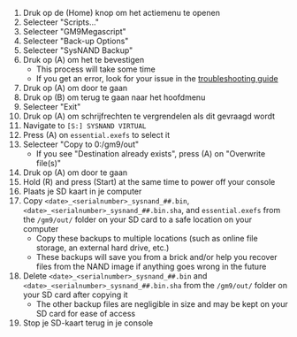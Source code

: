 1. Druk op de (Home) knop om het actiemenu te openen
2. Selecteer "Scripts..."
3. Selecteer "GM9Megascript"
4. Selecteer "Back-up Options"
5. Selecteer "SysNAND Backup"
6. Druk op (A) om het te bevestigen
    - This process will take some time
    - If you get an error, look for your issue in the [troubleshooting guide](troubleshooting-finalizing-setup.html)
7. Druk op (A) om door te gaan
8. Druk op (B) om terug te gaan naar het hoofdmenu
9. Selecteer "Exit"
10. Druk op (A) om schrijfrechten te vergrendelen als dit gevraagd wordt
11. Navigate to `[S:] SYSNAND VIRTUAL`
12. Press (A) on `essential.exefs` to select it
13. Selecteer "Copy to 0:/gm9/out"
    - If you see "Destination already exists", press (A) on "Overwrite file(s)"
14. Druk op (A) om door te gaan
15. Hold (R) and press (Start) at the same time to power off your console
16. Plaats je SD kaart in je computer
17. Copy `<date>_<serialnumber>_sysnand_##.bin`, `<date>_<serialnumber>_sysnand_##.bin.sha`, and `essential.exefs` from the `/gm9/out/` folder on your SD card to a safe location on your computer
    - Copy these backups to multiple locations (such as online file storage, an external hard drive, etc.)
    - These backups will save you from a brick and/or help you recover files from the NAND image if anything goes wrong in the future
18. Delete `<date>_<serialnumber>_sysnand_##.bin` and `<date>_<serialnumber>_sysnand_##.bin.sha` from the `/gm9/out/` folder on your SD card after copying it
    - The other backup files are negligible in size and may be kept on your SD card for ease of access
19. Stop je SD-kaart terug in je console
